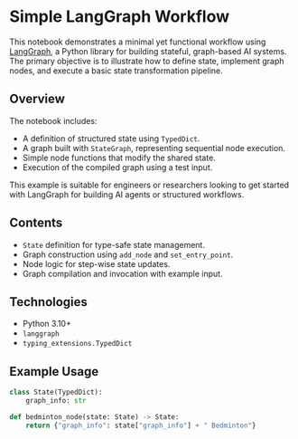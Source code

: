 # Simple LangGraph Workflow

This notebook demonstrates a minimal yet functional workflow using [LangGraph](https://github.com/langchain-ai/langgraph), a Python library for building stateful, graph-based AI systems. The primary objective is to illustrate how to define state, implement graph nodes, and execute a basic state transformation pipeline.

## Overview

The notebook includes:

- A definition of structured state using `TypedDict`.
- A graph built with `StateGraph`, representing sequential node execution.
- Simple node functions that modify the shared state.
- Execution of the compiled graph using a test input.

This example is suitable for engineers or researchers looking to get started with LangGraph for building AI agents or structured workflows.

## Contents

- `State` definition for type-safe state management.
- Graph construction using `add_node` and `set_entry_point`.
- Node logic for step-wise state updates.
- Graph compilation and invocation with example input.

## Technologies

- Python 3.10+
- `langgraph`
- `typing_extensions.TypedDict`

## Example Usage

```python
class State(TypedDict):
    graph_info: str

def bedminton_node(state: State) -> State:
    return {"graph_info": state["graph_info"] + " Bedminton"}
